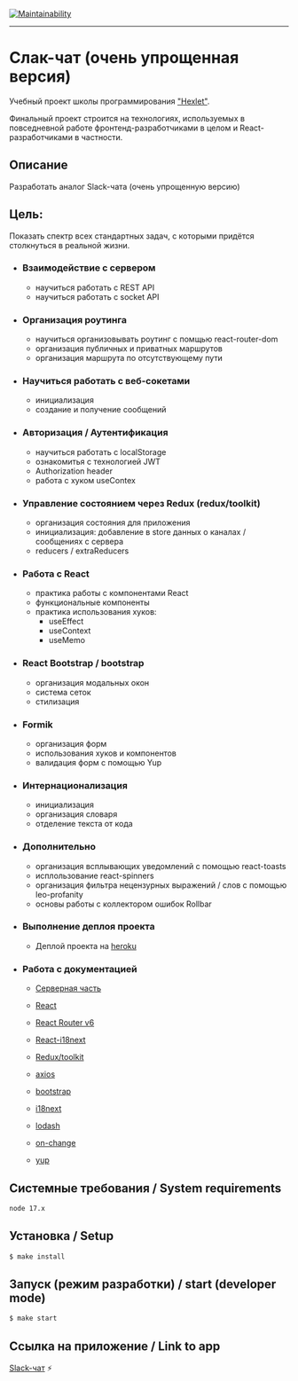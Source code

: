 [![Maintainability](https://api.codeclimate.com/v1/badges/2502f4ad8968b7b11de2/maintainability)](https://codeclimate.com/github/khloptsevps/frontend-project-lvl4/maintainability)

---
# Слак-чат (очень упрощенная версия)

Учебный проект школы программирования ["Hexlet"](https://ru.hexlet.io/?ref=252944).  

Финальный проект строится на технологиях, используемых в повседневной работе фронтенд-разработчиками в целом и React-разработчиками в частности.  

## Описание
Разработать аналог Slack-чата (очень упрощенную версию)

## Цель:
Показать спектр всех стандартных задач, с которыми придётся столкнуться в реальной жизни.   

- ### Взаимодействие с сервером
  - научиться работать с REST API
  - научиться работать с socket API

- ### Организация роутинга
  - научиться организовывать роутинг с помщью react-router-dom
  - организация публичных и приватных маршрутов
  - организация маршрута по отсутствующему пути

- ### Научиться работать с веб-сокетами
  - инициализация
  - создание и получение сообщений
  
- ### Авторизация / Аутентификация
  - научиться работать с localStorage
  - ознакомитья с технологией JWT
  - Authorization header
  - работа с хуком useContex

- ### Управление состоянием через Redux (redux/toolkit)
  - организация состояния для приложения
  - инициализация: добавление в store данных о каналах / сообщениях с сервера
  - reducers / extraReducers
  
- ### Работа с React
  - практика работы с компонентами React
  - функциональные компоненты
  - практика использования хуков:
    - useEffect
    - useContext
    - useMemo

- ### React Bootstrap / bootstrap
  - организация модальных окон
  - система сеток
  - стилизация
  
- ### Formik
  - организация форм
  - использования хуков и компонентов
  - валидация форм с помощью Yup
  
- ### Интернационализация
  - инициализация
  - организация словаря
  - отделение текста от кода
  
- ### Дополнительно
  - организация всплывающих уведомлений с помощью react-toasts
  - исплользование react-spinners
  - организация фильтра нецензурных выражений / слов с помощью leo-profanity
  - основы работы с коллектором ошибок Rollbar


- ### Выполнение деплоя проекта
  - Деплой проекта на [heroku](https://www.heroku.com)

- ### Работа с документацией
  - [Серверная часть](https://github.com/hexlet-components/project-js-chat-backend)
  - [React](https://reactjs.org/)
  - [React Router v6](https://reactrouter.com/)
  - [React-i18next](https://react.i18next.com/)
  - [Redux/toolkit](https://redux-toolkit.js.org/)
  
  - [axios](https://github.com/axios/axios)
  - [bootstrap](https://getbootstrap.com/)
  - [i18next](https://www.i18next.com/)
  - [lodash](https://lodash.com/)
  - [on-change](https://github.com/sindresorhus/on-change)
  - [yup](https://github.com/jquense/yup)

## Системные требования / System requirements

```sh
node 17.x
```

## Установка / Setup

```sh
$ make install
```

## Запуск (режим разработки) / start (developer mode)

```sh
$ make start
```

## Ссылка на приложение / Link to app

[Slack-чат](https://frontend-hexlet-chat-ru.herokuapp.com/) :zap:
